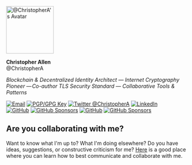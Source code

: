 <img class="avatar" alt="@ChristopherA's Avatar" src="https://github.com/ChristopherA.png?v=3&s=256" width="128" height="128" />

**Christopher Allen** </br>@ChristopherA

*Blockchain & Decentralized Identity Architect — Internet Cryptography Pioneer — Co-author TLS Security Standard — Collaborative Tools & Patterns*

<a href="mailto:ChristopherA@LifeWithAlacrity.com"><img src="https://img.shields.io/badge/email--email?logo=mail.ru&style=social&link&logoColor=000000?link=mailto%3AChristopherA@LifeWithAlacrity.com?link=mailto%3AChristopherA@LifeWithAlacrity.com" alt="Email"></a> <a rel="pgpkey" href="https://github.com/christophera.gpg"><img src="https://img.shields.io/badge/PGP_key--PGP_key?logo=protonmail&style=social&logoColor=000000?link=https%3A%2F%2Fgithub.com%2Fchristophera.gpg?link=https%3A%2F%2Fgithub.com%2Fchristophera.gpg" alt="PGP/GPG Key"></a> <a href="https://twitter.com/ChristopherA" rel="me"> <img src="https://img.shields.io/twitter/follow/ChristopherA?label=@ChristopherA&style=social" alt="Twitter @ChristopherA"></a> <a href="https://LinkedIn.com/in/ChristopherA" rel=me title="LinkedIn Profile"> <img src="https://img.shields.io/badge/LinkedIn--LinkedIn?logo=linkedin&style=social&logoColor=0077B5" alt="LinkedIn"> </a></br>
<a href="https://github.com/ChristopherA"><img src="https://img.shields.io/github/followers/christophera.svg?label=@ChristopherA&style=social" alt="GitHub"></a> <a href="https://github.com/sponsors/ChristopherA"><img src="https://img.shields.io/badge/GitHub_Sponsors--_.svg?style=social&logo=github&logoColor=EA4AAA" alt="GitHub Sponsors"></a> <a href="https://github.com/BlockchainCommons"><img src="https://img.shields.io/badge/Blockchain_Commons--Github?style=social&logo=github" alt="GitHub"></a> <a href="https://github.com/sponsors/BlockchainCommons"><img src="https://img.shields.io/badge/GitHub_Sponsors--_.svg?style=social&logo=github&logoColor=EA4AAA" alt="GitHub Sponsors"></a>

## Are you collaborating with me?

Want to know what I'm up to? What I'm doing elsewhere? Do you have ideas, suggestions, or constructive criticism for me? [Here](http://www.Github.com/self) is a good place where you can learn how to best communicate and collaborate with me.
